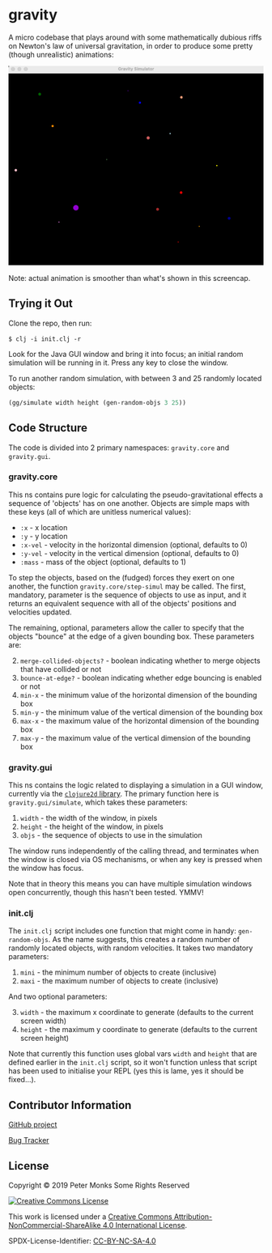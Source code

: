 
# gravity

A micro codebase that plays around with some mathematically dubious riffs on Newton's law of universal gravitation,
in order to produce some pretty (though unrealistic) animations:

![Demo](demo.gif?raw=true "Demo")

Note: actual animation is smoother than what's shown in this screencap.

## Trying it Out
Clone the repo, then run:

```shell
$ clj -i init.clj -r
```

Look for the Java GUI window and bring it into focus; an initial random simulation will be running in it.  Press
any key to close the window.

To run another random simulation, with between 3 and 25 randomly located objects:

```clojure
(gg/simulate width height (gen-random-objs 3 25))
```

## Code Structure

The code is divided into 2 primary namespaces: `gravity.core` and `gravity.gui`.

### gravity.core

This ns contains pure logic for calculating the pseudo-gravitational effects a sequence of 'objects' has on one
another.  Objects are simple maps with these keys (all of which are unitless numerical values):

  * `:x` - x location
  * `:y` - y location
  * `:x-vel` - velocity in the horizontal dimension (optional, defaults to 0)
  * `:y-vel` - velocity in the vertical dimension (optional, defaults to 0)
  * `:mass` - mass of the object (optional, defaults to 1)

To step the objects, based on the (fudged) forces they exert on one another, the function `gravity.core/step-simul` may
be called.  The first, mandatory, parameter is the sequence of objects to use as input, and it returns an equivalent
sequence with all of the objects' positions and velocities updated.

The remaining, optional, parameters allow the caller to specify that the objects "bounce" at the edge of a given bounding
box.  These parameters are:

  2. `merge-collided-objects?` - boolean indicating whether to merge objects that have collided or not
  3. `bounce-at-edge?` - boolean indicating whether edge bouncing is enabled or not
  4. `min-x` - the minimum value of the horizontal dimension of the bounding box
  5. `min-y` - the minimum value of the vertical dimension of the bounding box
  6. `max-x` - the maximum value of the horizontal dimension of the bounding box
  7. `max-y` - the maximum value of the vertical dimension of the bounding box

### gravity.gui

This ns contains the logic related to displaying a simulation in a GUI window, currently via the
[`clojure2d` library](https://github.com/Clojure2D/clojure2d).  The primary function here is `gravity.gui/simulate`,
which takes these parameters:

  1. `width` - the width of the window, in pixels
  2. `height` - the height of the window, in pixels
  3. `objs` - the sequence of objects to use in the simulation

The window runs independently of the calling thread, and terminates when the window is closed via OS mechanisms, or
when any key is pressed when the window has focus.

Note that in theory this means you can have multiple simulation windows open concurrently, though this hasn't been
tested.  YMMV!

### init.clj

The `init.clj` script includes one function that might come in handy: `gen-random-objs`.  As the name suggests, this
creates a random number of randomly located objects, with random velocities.  It takes two mandatory parameters:

  1. `mini` - the minimum number of objects to create (inclusive)
  2. `maxi` - the maximum number of objects to create (inclusive)

And two optional parameters:

  3. `width` - the maximum x coordinate to generate (defaults to the current screen width)
  4. `height` - the maximum y coordinate to generate (defaults to the current screen height)

Note that currently this function uses global vars `width` and `height` that are defined earlier in the `init.clj`
script, so it won't function unless that script has been used to initialise your REPL (yes this is lame, yes it should
be fixed...).

## Contributor Information

[GitHub project](https://github.com/pmonks/gravity)

[Bug Tracker](https://github.com/pmonks/gravity/issues)

## License

Copyright © 2019 Peter Monks Some Rights Reserved

[![Creative Commons License](https://i.creativecommons.org/l/by-nc-sa/4.0/88x31.png)](http://creativecommons.org/licenses/by-nc-sa/4.0/)

This work is licensed under a [Creative Commons Attribution-NonCommercial-ShareAlike 4.0 International License](http://creativecommons.org/licenses/by-nc-sa/4.0/).

SPDX-License-Identifier: [CC-BY-NC-SA-4.0](https://spdx.org/licenses/CC-BY-NC-SA-4.0.html)
